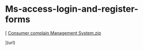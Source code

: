 # Ms-access-login-and-register-forms

[
[Consumer complain Management System.zip](https://github.com/Iroshadewmini/Ms-access-login-and-register-forms/files/5489501/Consumer.complain.Management.System.zip)

](url)

